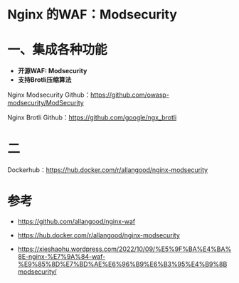 # Nginx 的WAF：Modsecurity

# 一、集成各种功能

- **开源WAF: Modsecurity**
- **支持Brotli压缩算法**

Nginx Modsecurity Github：https://github.com/owasp-modsecurity/ModSecurity

Nginx  Brotli Github：https://github.com/google/ngx_brotli





# 二

Dockerhub：https://hub.docker.com/r/allangood/nginx-modsecurity







# 参考

- https://github.com/allangood/nginx-waf

- https://hub.docker.com/r/allangood/nginx-modsecurity
- https://xieshaohu.wordpress.com/2022/10/09/%E5%9F%BA%E4%BA%8E-nginx-%E7%9A%84-waf-%E9%85%8D%E7%BD%AE%E6%96%B9%E6%B3%95%E4%B9%8Bmodsecurity/